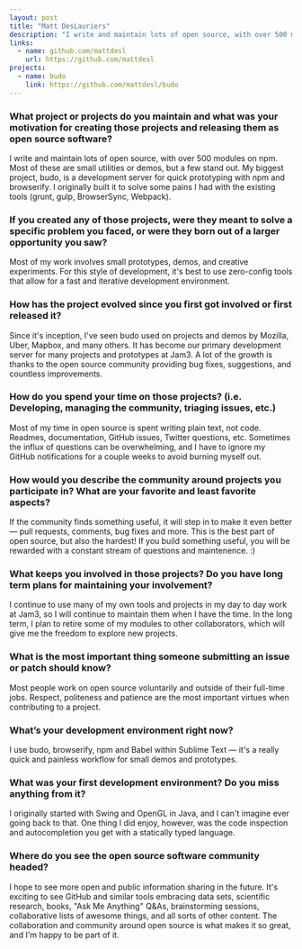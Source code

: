 ```yaml
---
layout: post
title: "Matt DesLauriers"
description: "I write and maintain lots of open source, with over 500 modules on npm."
links:
  - name: github.com/mattdesl
    url: https://github.com/mattdesl
projects:
  - name: budo
    link: https://github.com/mattdesl/budo
---
```


### What project or projects do you maintain and what was your motivation for creating those projects and releasing them as open source software?

I write and maintain lots of open source, with over 500 modules on npm. Most of
these are small utilities or demos, but a few stand out. My biggest project,
budo, is a development server for quick prototyping with npm and browserify. I
originally built it to solve some pains I had with the existing tools (grunt,
gulp, BrowserSync, Webpack).

### If you created any of those projects, were they meant to solve a specific problem you faced, or were they born out of a larger opportunity you saw?

Most of my work involves small prototypes, demos, and creative experiments. For
this style of development, it's best to use zero-config tools that allow for a
fast and iterative development environment.

### How has the project evolved since you first got involved or first released it?

Since it's inception, I've seen budo used on projects and demos by Mozilla,
Uber, Mapbox, and many others. It has become our primary development server for
many projects and prototypes at Jam3. A lot of the growth is thanks to the open
source community providing bug fixes, suggestions, and countless improvements.

### How do you spend your time on those projects? (i.e. Developing, managing the community, triaging issues, etc.)

Most of my time in open source is spent writing plain text, not code. Readmes,
documentation, GitHub issues, Twitter questions, etc. Sometimes the influx of
questions can be overwhelming, and I have to ignore my GitHub notifications for
a couple weeks to avoid burning myself out.

### How would you describe the community around projects you participate in? What are your favorite and least favorite aspects?

If the community finds something useful, it will step in to make it even better
— pull requests, comments, bug fixes and more. This is the best part of open
source, but also the hardest! If you build something useful, you will be
rewarded with a constant stream of questions and maintenence. :)

### What keeps you involved in those projects? Do you have long term plans for maintaining your involvement?

I continue to use many of my own tools and projects in my day to day work at
Jam3, so I will continue to maintain them when I have the time. In the long
term, I plan to retire some of my modules to other collaborators, which will
give me the freedom to explore new projects.

### What is the most important thing someone submitting an issue or patch should know?

Most people work on open source voluntarily and outside of their full-time jobs.
Respect, politeness and patience are the most important virtues when
contributing to a project.

### What’s your development environment right now?

I use budo, browserify, npm and Babel within Sublime Text — it's a really quick
and painless workflow for small demos and prototypes.

### What was your first development environment? Do you miss anything from it?

I originally started with Swing and OpenGL in Java, and I can't imagine ever
going back to that. One thing I did enjoy, however, was the code inspection and
autocompletion you get with a statically typed language.

### Where do you see the open source software community headed?

I hope to see more open and public information sharing in the future. It's
exciting to see GitHub and similar tools embracing data sets, scientific
research, books, "Ask Me Anything" Q&As, brainstorming sessions, collaborative
lists of awesome things, and all sorts of other content. The collaboration and
community around open source is what makes it so great, and I'm happy to be part
of it.
